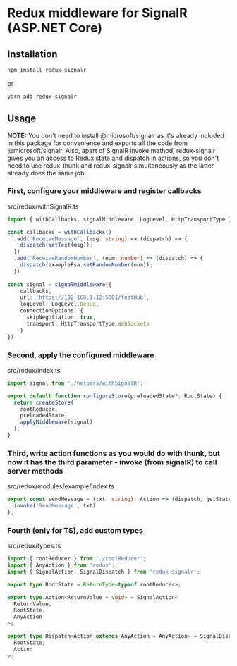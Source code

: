 # Redux middleware for SignalR (ASP.NET Core)

## Installation

```bash
npm install redux-signalr
```
or
```bash
yarn add redux-signalr
```

## Usage

**NOTE:** You don't need to install @microsoft/signalr as  it's already included in this package for convenience and exports all the code from @microsoft/signalr.
Also, apart of SignalR invoke method, redux-signalr gives you an access to Redux state and dispatch in actions, so you don't need to use redux-thunk and redux-signalr simultaneously as the latter already does the same job.

### First, configure your middleware and register callbacks

src/redux/withSignalR.ts
```ts
import { withCallbacks, signalMiddleware, LogLevel, HttpTransportType } from 'redux-signalr';

const callbacks = withCallbacks()
  .add('ReceiveMessage', (msg: string) => (dispatch) => {
    dispatch(setText(msg));
  })
  .add('ReceiveRandomNumber', (num: number) => (dispatch) => {
    dispatch(exampleFsa.setRandomNumber(num));
  })
  
const signal = signalMiddleware({
    callbacks,
    url: 'https://192.168.1.12:5001/testHub',
    logLevel: LogLevel.Debug,
    connectionOptions: { 
      skipNegotiation: true,
      transport: HttpTransportType.WebSockets
    }
})
```

### Second, apply the configured middleware 

src/redux/index.ts
```ts
import signal from './helpers/withSignalR';

export default function configureStore(preloadedState?: RootState) {
  return createStore(
    rootReducer,
    preloadedState,
    applyMiddleware(signal)
  );
}
```

### Third, write action functions as you would do with thunk, but now it has the third parameter - invoke (from signalR) to call server methods

src/redux/modules/example/index.ts
```ts
export const sendMessage = (txt: string): Action => (dispatch, getState, invoke) => {
  invoke('SendMessage', txt)
};
```

### Fourth (only for TS), add custom types

src/redux/types.ts
```ts
import { rootReducer } from './rootReducer';
import { AnyAction } from 'redux';
import { SignalAction, SignalDispatch } from 'redux-signalr';

export type RootState = ReturnType<typeof rootReducer>;

export type Action<ReturnValue = void> = SignalAction<
  ReturnValue,
  RootState,
  AnyAction
>;

export type Dispatch<Action extends AnyAction = AnyAction> = SignalDispatch<
  RootState,
  Action
>;
```

